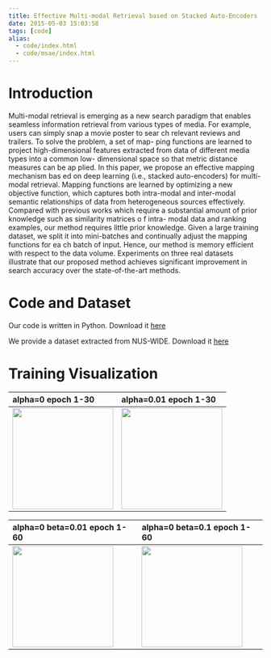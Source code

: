 ```yaml
---
title: Effective Multi-modal Retrieval based on Stacked Auto-Encoders
date: 2015-05-03 15:03:58
tags: [code]
alias: 
  - code/index.html
  - code/msae/index.html
---
```


# Introduction

Multi-modal retrieval is emerging as a new search paradigm that enables seamless information retrieval from various types of media. For example, users can simply snap a movie poster to sear ch relevant reviews and trailers.  To solve the problem, a set of map- ping functions are learned to project high-dimensional features extracted from data of different media types into a common low- dimensional space so that metric distance measures can be ap plied.  In this paper, we propose an effective mapping mechanism bas ed on deep learning (i.e., stacked auto-encoders) for multi-modal retrieval. Mapping functions are learned by optimizing a new objective function, which captures both intra-modal and inter-modal semantic relationships of data from heterogeneous sources effectively. Compared with previous works which require a substantial amount of prior knowledge such as similarity matrices o f intra- modal data and ranking examples, our method requires little prior knowledge. Given a large training dataset, we split it into mini-batches and continually adjust the mapping functions for ea ch batch of input. Hence, our method is memory efficient with respect to the data volume. Experiments on three real datasets illustrate that our proposed method achieves significant improvement in search accuracy over the state-of-the-art methods.

# Code and Dataset

Our code is written in Python. Download it [here](https://github.com/nudles/msae)

We provide a dataset extracted from NUS-WIDE. Download it [here](/~wangwei/download/nuswide.tar.bz2)

# Training Visualization

|alpha=0 epoch 1-30 | alpha=0.01 epoch 1-30 |
|:---|:---|
|<img src="alpha000.gif"  width="200px"/> | <img src="alpha01.gif" width="200px"/> |


| alpha=0 beta=0.01 epoch 1-60 |alpha=0 beta=0.1 epoch 1-60|
|:---|:---|
| <img src="beta001.gif"  width="200px"/> | <img src="beta01.gif"  width="200px"/>|
